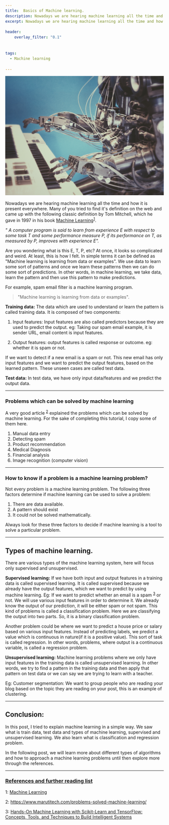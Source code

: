 ```yaml
---
title:  Basics of Machine learning.
description: Nowadays we are hearing machine learning all the time and how it is present everywhere. Many of you tried to find it's definition on the web and came up with the following classic definition by Tom Mitchell, which he gave in 1997 in his book "Machine Learning".
excerpt: Nowadays we are hearing machine learning all the time and how it is present everywhere. Many of you tried to find it's definition on the web and came up with the following classic definition by Tom Mitchell, which he gave in 1997 in his book "Machine Learning".

header:
    overlay_filter: "0.1"


tags:
  - Machine learning

---
```


![Machine learning](/assets/images/2018-04-22-Machine-Learning/1_ML.jpg)


Nowadays we are hearing machine learning all the time and how it is present everywhere. Many of you tried to find it's definition on the web and came up with the following classic definition by Tom Mitchell, which he gave in 1997 in his book [Machine Learning](https://amzn.to/2GqWA4E)<sup>[1](#reference1)</sup>.

*" A computer program is said to learn from experience E with respect to some task T and some performance measure P, if its performance on T, as measured by P, improves with experience E".*

Are you wondering what is this E, T, P, etc? At once, it looks so complicated and weird.  At least, this is how I felt. In simple terms it can be defined as "Machine learning is learning from data or examples".  We use data to learn some sort of patterns and once we learn these patterns then we can do some sort of predictions. In other words, in machine learning, we take data, learn the pattern and then use this pattern to make predictions.

For example, spam email filter is a machine learning program.

> "Machine learning is learning from data or examples".

**Training data:** The data which are used to understand or learn the pattern is called training data. It is composed of two components:
1. Input features: Input features are also called predictors because they are used to predict the output.
eg: Taking our spam email example, it is sender URL, email content is input features.

2. Output features: output features is called response or outcome.
eg:  whether it is spam or not.


If we want to detect if a new email is a spam or not. This new email has only input features and we want to predict the output features, based on the learned pattern.
These unseen cases are called test data.

**Test data:** In test data, we have only input data/features and we predict the output data.

---
### Problems which can be solved by machine learning
A very good article <sup>[2](#reference2)</sup> explained the problems which can be solved by machine learning. For the sake of completing this tutorial, I copy some of them here.

1. Manual data entry
2. Detecting spam
3. Product recommendation
4. Medical Diagnosis
5. Financial analysis
6. Image recognition (computer vision)

---
### How to know if a problem is a machine learning problem?
Not every problem is a machine learning problem. The following three factors determine if machine learning can be used to solve a problem:
1. There are data available.
2. A pattern should exist
3. It could not be solved mathematically.

Always look for these three factors to decide if machine learning is a tool to solve a particular problem.


---
## Types of machine learning.
There are various types of the machine learning system, here will focus only supervised and unsupervised.

**Supervised learning:** If we have both input and output features in a training data is called supervised learning. It is called supervised because we already have the output features, which we want to predict by using machine learning.
Eg: If we want to predict whether an email is a spam <sup>[3](#reference3)</sup>  or not. We will use various input features in order to determine it. We already know the output of our prediction, it will be either spam or not spam. This kind of problems is called a classification problem. Here we are classifying the output into two parts. So, it is a binary classification problem.

Another problem could be where we want to predict a house price or salary based on various input features. Instead of predicting labels, we predict a value which is continuous in nature(if it is a positive value). This sort of task is called regression.
In other words, problems, where output is a continuous variable, is called a regression problem.


**Unsupervised learning:** Machine learning problems where we only have input features in the training data is called unsupervised learning. In other words, we try to find a pattern in the training data and then apply that pattern on test data or we can say we are trying to learn with a teacher.

Eg: Customer segmentation: We want to group people who are reading your blog based on the topic they are reading on your post, this is an example of clustering.


---
## Conclusion:

In this post, I tried to explain machine learning in a simple way. We saw what is train data, test data and types of machine learning, supervised and unsupervised learning. We also learn what is classification and regression problem.

In the following post, we will learn more about different types of algorithms and how to approach a machine learning problems until then explore more through the references.


---
### <ins> References and further reading list </ins>
<a name="reference1">1</a>: [Machine Learning](https://amzn.to/2GqWA4E)

<a name="reference2">2</a>: https://www.marutitech.com/problems-solved-machine-learning/

<a name="reference2">3</a>: [Hands-On Machine Learning with Scikit-Learn and TensorFlow: Concepts, Tools, and Techniques to Build Intelligent Systems](https://amzn.to/2USvFZu)

<div id="amzn-assoc-ad-6c607667-0546-4b15-8490-17601f30f7c0"></div><script async src="//z-na.amazon-adsystem.com/widgets/onejs?MarketPlace=US&adInstanceId=6c607667-0546-4b15-8490-17601f30f7c0"></script>
